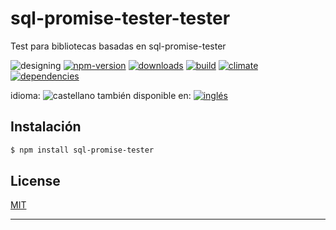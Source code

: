 # sql-promise-tester-tester

<!--lang:es-->
Test para bibliotecas basadas en sql-promise-tester

<!--lang:en--]
Test for sql-promise-tester based libraries

[!--lang:*-->

<!-- cucardas -->
![designing](https://img.shields.io/badge/stability-desgining-red.svg)
[![npm-version](https://img.shields.io/npm/v/sql-promise-tester.svg)](https://npmjs.org/package/sql-promise-tester)
[![downloads](https://img.shields.io/npm/dm/sql-promise-tester.svg)](https://npmjs.org/package/sql-promise-tester)
[![build](https://img.shields.io/travis/codenautas/sql-promise-tester/master.svg)](https://travis-ci.org/codenautas/sql-promise-tester)
[![climate](https://img.shields.io/codeclimate/github/codenautas/sql-promise-tester.svg)](https://codeclimate.com/github/codenautas/sql-promise-tester)
[![dependencies](https://img.shields.io/david/codenautas/sql-promise-tester.svg)](https://david-dm.org/codenautas/sql-promise-tester)

<!--multilang v0 es:LEEME.md en:README.md -->

<!--multilang buttons-->

idioma: ![castellano](https://raw.githubusercontent.com/codenautas/multilang/master/img/lang-es.png)
también disponible en:
[![inglés](https://raw.githubusercontent.com/codenautas/multilang/master/img/lang-en.png)](README.md)

<!--lang:es-->

## Instalación

<!--lang:en--]

## Install

[!--lang:*-->

```sh
$ npm install sql-promise-tester
```

<!--lang:*-->

## License

[MIT](LICENSE)

----------------


